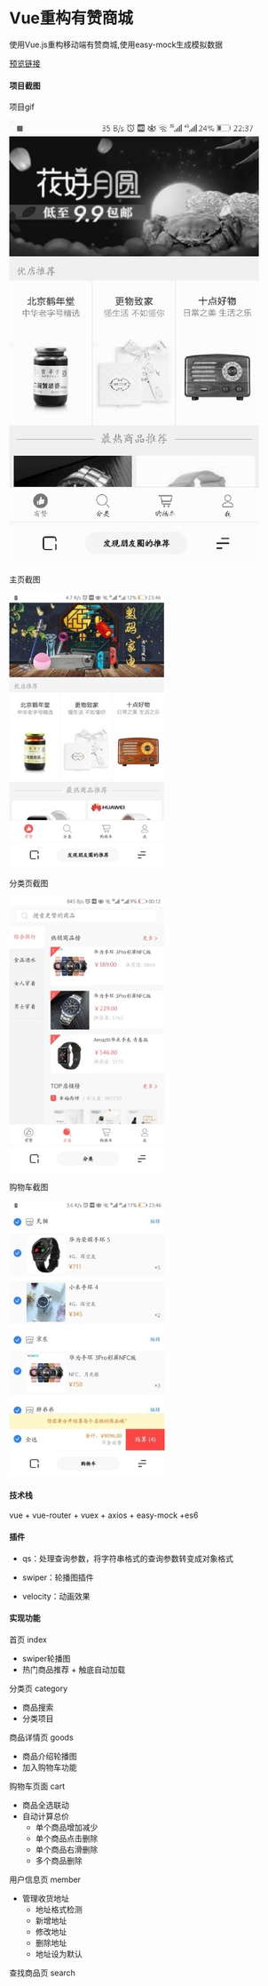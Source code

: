 # Vue重构有赞商城

使用Vue.js重构移动端有赞商城,使用easy-mock生成模拟数据

[预览链接](https://more-ka.github.io/youzan/dist/index.html)

#### 项目截图
项目gif

![项目gif](https://github.com/more-ka/img-folder/blob/master/youzan-img/123_gaitubao_104x184.gif)

主页截图

![截图](https://github.com/more-ka/img-folder/blob/master/youzan-img/gaitubao_FvdoedWKpVb5HQji12yBR3by_xo8.jpg)

分类页截图

![截图](https://github.com/more-ka/img-folder/blob/master/youzan-img/gaitubao_FupSNWRU8CS_NQz4WetxtKX6NbQE.jpg)

购物车截图

![截图](https://github.com/more-ka/img-folder/blob/master/youzan-img/gaitubao_FhedGs17Oilzx96KqOBkXjqbJzHe.jpg)

#### 技术栈

vue + vue-router + vuex + axios + easy-mock +es6
#### 插件

* qs：处理查询参数，将字符串格式的查询参数转变成对象格式

* swiper：轮播图插件

* velocity：动画效果

#### 实现功能
首页 index

* swiper轮播图
* 热门商品推荐 + 触底自动加载

分类页 category

* 商品搜索
* 分类项目

商品详情页 goods

* 商品介绍轮播图
* 加入购物车功能

购物车页面 cart

* 商品全选联动
* 自动计算总价
  * 单个商品增加减少
  * 单个商品点击删除
  * 单个商品右滑删除
  * 多个商品删除

用户信息页 member

* 管理收货地址
  * 地址格式检测
  * 新增地址
  * 修改地址
  * 删除地址
  * 地址设为默认

查找商品页 search
